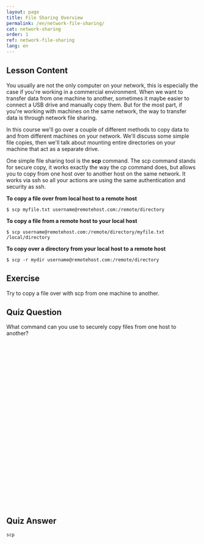 ```yaml
---
layout: page
title: File Sharing Overview 
permalink: /en/network-file-sharing/
cat: network-sharing
order: 1
ref: network-file-sharing
lang: en
---
```


## Lesson Content

You usually are not the only computer on your network, this is especially the case if you're working in a commercial environment. When we want to transfer data from one machine to another, sometimes it maybe easier to connect a USB drive and manually copy them. But for the most part, if you're working with machines on the same network, the way to transfer data is through network file sharing. 

In this course we'll go over a couple of different methods to copy data to and from different machines on your network. We'll discuss some simple file copies, then we'll talk about mounting entire directories on your machine that act as a separate drive. 

One simple file sharing tool is the **scp** command. The scp command stands for secure copy, it works exactly the way the cp command does, but allows you to copy from one host over to another host on the same network. It works via ssh so all your actions are using the same authentication and security as ssh. 

**To copy a file over from local host to a remote host**

`$ scp myfile.txt username@remotehost.com:/remote/directory`

**To copy a file from a remote host to your local host**

`$ scp username@remotehost.com:/remote/directory/myfile.txt /local/directory`

**To copy over a directory from your local host to a remote host**

`$ scp -r mydir username@remotehost.com:/remote/directory`

## Exercise

Try to copy a file over with scp from one machine to another.

## Quiz Question

What command can you use to securely copy files from one host to another?  
<br /><br /><br /><br /><br /><br /><br /><br /><br /><br /><br /><br /><br /><br /><br /><br /><br /><br /><br /><br /><br /><br /><br /><br /><br /><br /> 
## Quiz Answer

`scp`
